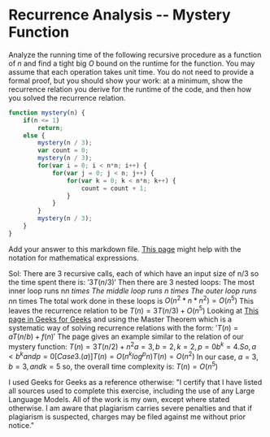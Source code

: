 # Recurrence Analysis -- Mystery Function

Analyze the running time of the following recursive procedure as a function of
$n$ and find a tight big $O$ bound on the runtime for the function. You may
assume that each operation takes unit time. You do not need to provide a formal
proof, but you should show your work: at a minimum, show the recurrence relation
you derive for the runtime of the code, and then how you solved the recurrence
relation.

```javascript
function mystery(n) {
    if(n <= 1)
        return;
    else {
        mystery(n / 3);
        var count = 0;
        mystery(n / 3);
        for(var i = 0; i < n*n; i++) {
            for(var j = 0; j < n; j++) {
                for(var k = 0; k < n*n; k++) {
                    count = count + 1;
                }
            }
        }
        mystery(n / 3);
    }
}
```

Add your answer to this markdown file. [This
page](https://docs.github.com/en/get-started/writing-on-github/working-with-advanced-formatting/writing-mathematical-expressions)
might help with the notation for mathematical expressions.

Sol:
There are 3 recursive calls, each of which have an input size of n/3 so the time spent there is:
    $'3T(n/3)'$
Then there are 3 nested loops:
 The most inner loop runs n*n times 
 The middle loop runs n times 
 The outer loop runs n*n times
The total work done in these loops is $O(n^2 * n * n^2) = O(n^5)$
This leaves the recurrence relation to be 
    $T(n) = 3T(n/3) + O(n^5)$
Looking at [This page in Geeks for Geeks](https://www.geeksforgeeks.org/recurrence-relations-a-complete-guide/) and using the Master Theorem which is a systematic way of solving recurrence relations with the form: $'T(n) = aT(n/b) + f(n)'$ The page gives an example similar to the relation of our mystery function: $T(n) = 3T(n/2) + n^2
a = 3, b = 2, k = 2, p = 0 
b^k = 4. So, a < b^k and p = 0 [Case 3.(a)] 
T(n) = O(n^k log^pn) 
T(n) = O(n^2)$ 
In our case, $a = 3, b = 3, and k = 5$ so, the overall time complexity is:
$T(n) = O(n^5)$ 

I used Geeks for Geeks as a reference otherwise: "I certify that I have listed all sources used to complete this exercise, including the use of any Large Language Models. All of the work is my own, except where stated otherwise. I am aware that plagiarism carries severe penalties and that if plagiarism is suspected, charges may be filed against me without prior notice."




